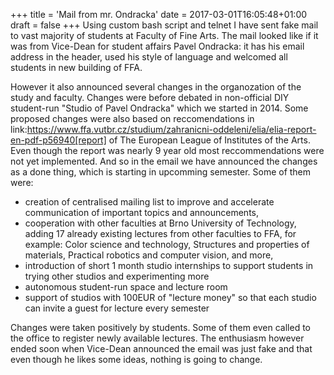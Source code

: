 +++
title = 'Mail from mr. Ondracka'
date = 2017-03-01T16:05:48+01:00
draft = false
+++
Using custom bash script and telnet I have sent fake mail to vast majority of students at Faculty of Fine Arts.
The mail looked like if it was from Vice-Dean for student affairs Pavel Ondracka: it has his email address in the header, used his style of language and welcomed all students in new building of FFA.

However it also announced several changes in the organozation of the study and faculty.
Changes were before debated in non-official DIY student-run "Studio of Pavel Ondracka" which we started in 2014.
Some proposed changes were also based on reccomendations in link:https://www.ffa.vutbr.cz/studium/zahranicni-oddeleni/elia/elia-report-en-pdf-p56940[report] of The European League of Institutes of the Arts.
Even though the report was nearly 9 year old most reccommendations were not yet implemented.
And so in the email we have announced the changes as a done thing, which is starting in upcomming semester.
Some of them were:

- creation of centralised mailing list to improve and accelerate communication of important topics and announcements,
- cooperation with other faculties at Brno University of Technology, adding 17 already existing lectures from other faculties to FFA, for example: Color science and technology, Structures and properties of materials, Practical robotics and computer vision, and more,
- introduction of short 1 month studio internships to support students in trying other studios and experimenting more
- autonomous student-run space and lecture room
- support of studios with 100EUR of "lecture money" so that each studio can invite a guest for lecture every semester

Changes were taken positively by students.
Some of them even called to the office to register newly available lectures.
The enthusiasm however ended soon when Vice-Dean announced the email was just fake and that even though he likes some ideas, nothing is going to change.